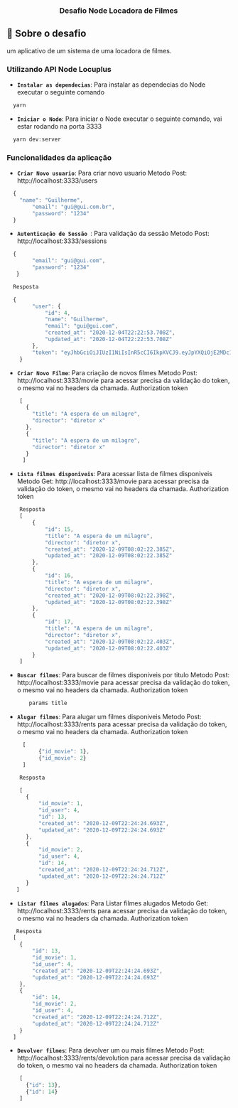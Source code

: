 
<h3 align="center">
  Desafio Node Locadora de Filmes
</h3>


## :rocket: Sobre o desafio

um aplicativo de um sistema de uma locadora de filmes.

### Utilizando API Node Locuplus

- **`Instalar as dependecias`**:  Para instalar as dependecias do Node executar o seguinte comando

```js
  yarn 
```

- **`Iniciar o Node`**:  Para iniciar o Node executar o seguinte comando, vai estar rodando na porta 3333  

```js
  yarn dev:server
```


### Funcionalidades da aplicação


- **`Criar Novo usuario`**:  Para criar novo usuario Metodo Post: http://localhost:3333/users

```js
  {
    "name": "Guilherme",
		"email": "gui@gui.com.br",
		"password": "1234"
  }
```


- **`Autenticação de Sessão `**:  Para validação da sessão Metodo Post:  http://localhost:3333/sessions

```js
  {
		"email": "gui@gui.com",
		"password": "1234"
   }

  Resposta

  {
		"user": {
			"id": 4,
			"name": "Guilherme",
			"email": "gui@gui.com",
			"created_at": "2020-12-04T22:22:53.708Z",
			"updated_at": "2020-12-04T22:22:53.708Z"
		},
		"token": "eyJhbGciOiJIUzI1NiIsInR5cCI6IkpXVCJ9.eyJpYXQiOjE2MDc1MzEwNDMsImV4cCI6MTYwNzYxNzQ0Mywic3ViIjoiNCJ9._iCbrEEAMJpulRINUgNcgWZUHzgf3t_Np8Q7hK73Ozg"
	}

```


- **`Criar Novo Filme`**:  Para criação de novos filmes Metodo Post: http://localhost:3333/movie 
     para acessar precisa da validação do token, o mesmo vai no headers da chamada.
     Authorization token
```js
    [
      {
        "title": "A espera de um milagre",
        "director": "diretor x"
      },
      {
        "title": "A espera de um milagre",
        "director": "diretor x"
      }
     ]
```


- **`Lista filmes disponiveis`**:  Para acessar lista de filmes disponiveis Metodo Get: http://localhost:3333/movie 
     para acessar precisa da validação do token, o mesmo vai no headers da chamada.
     Authorization token
```js
    Resposta
    [
        {
            "id": 15,
            "title": "A espera de um milagre",
            "director": "diretor x",
            "created_at": "2020-12-09T08:02:22.385Z",
            "updated_at": "2020-12-09T08:02:22.385Z"
        },
        {
            "id": 16,
            "title": "A espera de um milagre",
            "director": "diretor x",
            "created_at": "2020-12-09T08:02:22.398Z",
            "updated_at": "2020-12-09T08:02:22.398Z"
        },
        {
            "id": 17,
            "title": "A espera de um milagre",
            "director": "diretor x",
            "created_at": "2020-12-09T08:02:22.403Z",
            "updated_at": "2020-12-09T08:02:22.403Z"
        }
    ]
```


- **`Buscar filmes`**:  Para buscar de filmes disponiveis por titulo Metodo Post: http://localhost:3333/movie 
     para acessar precisa da validação do token, o mesmo vai no headers da chamada.
     Authorization token
```js
       params title

```



- **`Alugar filmes`**:  Para alugar um filmes disponiveis Metodo Post: http://localhost:3333/rents
     para acessar precisa da validação do token, o mesmo vai no headers da chamada.
     Authorization token
```js
     [
		  {"id_movie": 1},
		  {"id_movie": 2}
     ]

    Resposta

    [
      {
          "id_movie": 1,
          "id_user": 4,
          "id": 13,
          "created_at": "2020-12-09T22:24:24.693Z",
          "updated_at": "2020-12-09T22:24:24.693Z"
      },
      {
          "id_movie": 2,
          "id_user": 4,
          "id": 14,
          "created_at": "2020-12-09T22:24:24.712Z",
          "updated_at": "2020-12-09T22:24:24.712Z"
      }
   ]
```



- **`Listar filmes alugados`**:  Para Listar filmes alugados Metodo Get: http://localhost:3333/rents
     para acessar precisa da validação do token, o mesmo vai no headers da chamada.
     Authorization token
```js
   Resposta
  [
    {
        "id": 13,
        "id_movie": 1,
        "id_user": 4,
        "created_at": "2020-12-09T22:24:24.693Z",
        "updated_at": "2020-12-09T22:24:24.693Z"
    },
    {
        "id": 14,
        "id_movie": 2,
        "id_user": 4,
        "created_at": "2020-12-09T22:24:24.712Z",
        "updated_at": "2020-12-09T22:24:24.712Z"
    }
  ]
```



- **`Devolver filmes`**:  Para devolver um ou mais filmes Metodo Post: http://localhost:3333/rents/devolution 
     para acessar precisa da validação do token, o mesmo vai no headers da chamada.
     Authorization token
```js
    [
      {"id": 13},
      {"id": 14}
    ]
```
